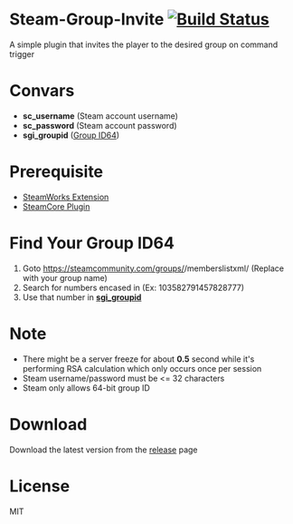 # Steam-Group-Invite [![Build Status](https://travis-ci.org/RumbleFrog/Steam-Group-Invite.svg?branch=master)](https://travis-ci.org/RumbleFrog/Steam-Group-Invite)
A simple plugin that invites the player to the desired group on command trigger

# Convars

- **sc_username** (Steam account username)
- **sc_password** (Steam account password)
- **sgi_groupid** ([Group ID64](#find-your-group-id64)) 

# Prerequisite

- [SteamWorks Extension](https://users.alliedmods.net/~kyles/builds/SteamWorks/)
- [SteamCore Plugin](https://github.com/polvora/SteamCore/releases)

# Find Your Group ID64

1. Goto https://steamcommunity.com/groups/<GroupName>/memberslistxml/ (Replace <GroupName> with your group name)
2. Search for numbers encased in <groupID64> (Ex: <groupID64>103582791457828777</groupID64>)
3. Use that number in [**sgi_groupid**](#convars)

# Note

- There might be a server freeze for about **0.5** second while it's performing RSA calculation which only occurs once per session
- Steam username/password must be <= 32 characters
- Steam only allows 64-bit group ID

# Download 

Download the latest version from the [release](https://github.com/RumbleFrog/Steam-Group-Invite/releases) page

# License

MIT
